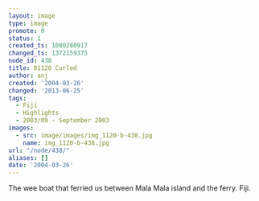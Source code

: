 ```yaml
---
layout: image
type: image
promote: 0
status: 1
created_ts: 1080280917
changed_ts: 1372159375
node_id: 438
title: 01120 Curled
author: anj
created: '2004-03-26'
changed: '2013-06-25'
tags:
  - Fiji
  - Highlights
  - 2003/09 - September 2003
images:
  - src: image/images/img_1120-b-438.jpg
    name: img_1120-b-438.jpg
url: "/node/438/"
aliases: []
date: '2004-03-26'
---
```

The wee boat that ferried us between Mala Mala island and the ferry. Fiji.
